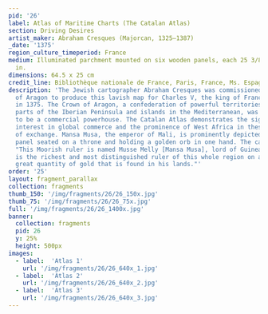 ```yaml
---
pid: '26'
label: Atlas of Maritime Charts (The Catalan Atlas)
section: Driving Desires
artist_maker: Abraham Cresques (Majorcan, 1325–1387)
_date: '1375'
region_culture_timeperiod: France
medium: Illuminated parchment mounted on six wooden panels, each 25 3/8 × 9 13/16
  in.
dimensions: 64.5 x 25 cm
credit_line: Bibliothèque nationale de France, Paris, France, Ms. Espagnol 30
description: 'The Jewish cartographer Abraham Cresques was commissioned by the King
  of Aragon to produce this lavish map for Charles V, the king of France. It was completed
  in 1375. The Crown of Aragon, a confederation of powerful territories that included
  parts of the Iberian Peninsula and islands in the Mediterranean, was well situated
  to be a commercial powerhouse. The Catalan Atlas demonstrates the significant European
  interest in global commerce and the prominence of West Africa in these networks
  of exchange. Mansa Musa, the emperor of Mali, is prominently depicted on the second
  panel seated on a throne and holding a golden orb in one hand. The caption reads:
  "This Moorish ruler is named Musse Melly [Mansa Musa], lord of Guinea. This king
  is the richest and most distinguished ruler of this whole region on account of the
  great quantity of gold that is found in his lands."'
order: '25'
layout: fragment_parallax
collection: fragments
thumb_150: '/img/fragments/26/26_150x.jpg'
thumb_75: '/img/fragments/26/26_75x.jpg'
full: '/img/fragments/26/26_1400x.jpg'
banner:
  collection: fragments
  pid: 26
  y: 25%
  height: 500px
images:
  - label:  'Atlas 1'
    url: '/img/fragments/26/26_640x_1.jpg'
  - label:  'Atlas 2'
    url: '/img/fragments/26/26_640x_2.jpg'
  - label:  'Atlas 3'
    url: '/img/fragments/26/26_640x_3.jpg'
---
```

